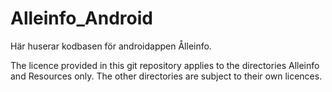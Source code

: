 Alleinfo_Android
================

Här huserar kodbasen för androidappen Ålleinfo. 

The licence provided in this git repository applies to the directories Alleinfo and Resources only.
The other directories are subject to their own licences.
